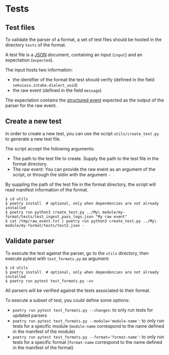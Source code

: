 # Tests

## Test files

To validate the parser of a format, a set of test files should be hosted in the directory `tests` of the format.

A test file is a [JSON](https://json.org) document, containing an input (`input`) and an expectation (`expected`).

The input hosts two information:
- the identifier of the format the test should verify (defined in the field `sekoiaio.intake.dialect_uuid`)
- the raw event (defined in the field `message`)


The expectation contains the [structured event](structured_event.md) expected as the output of the parser for the raw event.


## Create a new test

In order to create a new test, you can use the script `utils/create_test.py` to generate a new test file.

The script accept the following arguments:
- The path to the test file to create. Supply the path to the test file in the format directory.
- The raw event: You can provide the raw event as an argument of the script, or through the stdin with the argument `-`

By suppling the path of the test file in the format directory, the script will read manifest information of the format.

```shell
$ cd utils
$ poetry install  # optional, only when dependencies are not already installed
$ poetry run python3 create_test.py ../My\ module/my-format/tests/test_ingest_pass_logs.json "My raw event"
$ cat /tmp/raw_event.txt | poetry run python3 create_test.py ../My\ module/my-format/tests/test2.json -
```


## Validate parser

To execute the test against the parser, go to the `utils` directory, then execute pytest with `test_formats.py` as argument:

```shell
$ cd utils
$ poetry install  # optional, only when dependencies are not already installed
$ poetry run pytest test_formats.py -vv
```

All parsers will be verified against the tests associated to their format.

To execute a subset of test, you could define some options:
- `poetry run pytest test_formats.py --changes`: to only run tests for updated parsers
- `poetry run pytest test_formats.py --module='module-name'`: to only run tests for a specific module (`module-name` correspond to the name defined in the manifest of the module)
- `poetry run pytest test_formats.py --format='format-name'`: to only run tests for a specific format (`format-name` correspond to the name defined in the manifest of the format)

